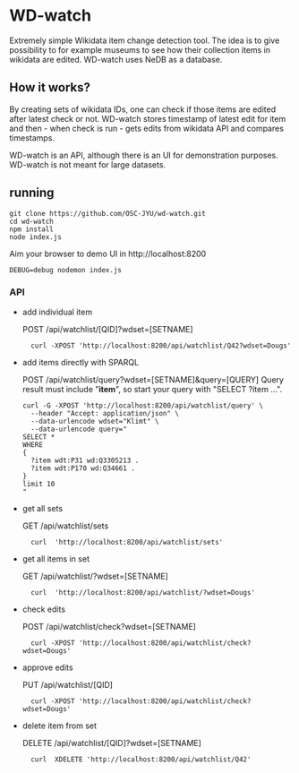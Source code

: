 # WD-watch 
 
Extremely simple Wikidata item change detection tool. The idea is to give possibility to for example museums to see how their collection items in wikidata are edited.
 WD-watch uses NeDB as a database. 

## How it works?

By creating sets of wikidata IDs, one can check if those items are edited after latest check or not. WD-watch stores timestamp of latest edit for item and then - when check is run - gets edits from wikidata API and compares timestamps. 

WD-watch is an API, although there is an UI for demonstration purposes. 
WD-watch is not meant for large datasets.

 
## running
    git clone https://github.com/OSC-JYU/wd-watch.git
    cd wd-watch
    npm install
    node index.js
    
Aim your browser to demo UI in http://localhost:8200

    DEBUG=debug nodemon index.js


	
###	API

- add individual item

    POST /api/watchlist/[QID]?wdset=[SETNAME]
    
        curl -XPOST 'http://localhost:8200/api/watchlist/Q42?wdset=Dougs'

- add items directly with SPARQL

    POST /api/watchlist/query?wdset=[SETNAME]&query=[QUERY]
    Query result must include "**item**", so start your query with "SELECT ?item ...".

      curl -G -XPOST 'http://localhost:8200/api/watchlist/query' \
        --header "Accept: application/json" \
        --data-urlencode wdset="Klimt" \
        --data-urlencode query="
      SELECT *
      WHERE
      {
        ?item wdt:P31 wd:Q3305213 .
        ?item wdt:P170 wd:Q34661 .
      }
      limit 10
      "


- get all sets

    GET /api/watchlist/sets
    
        curl  'http://localhost:8200/api/watchlist/sets'




- get all items in set

    GET /api/watchlist/?wdset=[SETNAME]
    
        curl  'http://localhost:8200/api/watchlist/?wdset=Dougs'

- check edits

    POST /api/watchlist/check?wdset=[SETNAME]
    
        curl -XPOST 'http://localhost:8200/api/watchlist/check?wdset=Dougs'
        
- approve edits

    PUT /api/watchlist/[QID]
    
        curl -XPOST 'http://localhost:8200/api/watchlist/check?wdset=Dougs'

- delete item from set

    DELETE /api/watchlist/[QID]?wdset=[SETNAME] 
    
        curl  XDELETE 'http://localhost:8200/api/watchlist/Q42'
